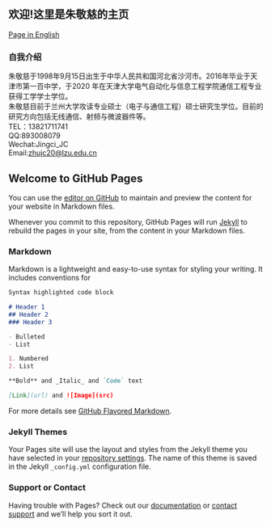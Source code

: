 ## 欢迎!这里是朱敬慈的主页
[Page in English](https://jingci-zhu.github.io/)
### 自我介绍
  朱敬慈于1998年9月15日出生于中华人民共和国河北省沙河市。2016年毕业于天津市第一百中学，于2020 年在天津大学电气自动化与信息工程学院通信工程专业获得工学学士学位。  
  朱敬慈目前于兰州大学攻读专业硕士（电子与通信工程）硕士研究生学位。目前的研究方向包括无线通信、射频与微波器件等。  
TEL：13821711741  
QQ:893008079  
Wechat:Jingci_JC  
Email:zhujc20@lzu.edu.cn  

## Welcome to GitHub Pages

You can use the [editor on GitHub](https://github.com/JingCi-ZHu/JC_Zhu.github.io/edit/gh-pages/index.md) to maintain and preview the content for your website in Markdown files.

Whenever you commit to this repository, GitHub Pages will run [Jekyll](https://jekyllrb.com/) to rebuild the pages in your site, from the content in your Markdown files.

### Markdown

Markdown is a lightweight and easy-to-use syntax for styling your writing. It includes conventions for

```markdown
Syntax highlighted code block

# Header 1
## Header 2
### Header 3

- Bulleted
- List

1. Numbered
2. List

**Bold** and _Italic_ and `Code` text

[Link](url) and ![Image](src)
```

For more details see [GitHub Flavored Markdown](https://guides.github.com/features/mastering-markdown/).

### Jekyll Themes

Your Pages site will use the layout and styles from the Jekyll theme you have selected in your [repository settings](https://github.com/JingCi-ZHu/JC_Zhu.github.io/settings). The name of this theme is saved in the Jekyll `_config.yml` configuration file.

### Support or Contact

Having trouble with Pages? Check out our [documentation](https://docs.github.com/categories/github-pages-basics/) or [contact support](https://github.com/contact) and we’ll help you sort it out.
